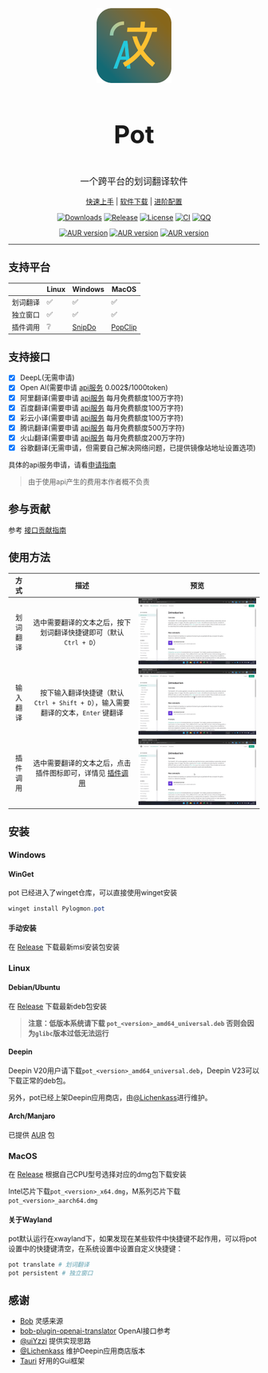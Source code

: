 <div align="center">
    <img width="150" height="150" alt="Logo" src="public/icon.png"/>
    <h3 align="center" style="font-size:50px"><b>Pot</b></h3>
    <p align="center" style="font-size:18px">一个跨平台的划词翻译软件</p>
    <a href="https://pot.pylogmon.cn/guide/">快速上手</a> |
    <a href="https://github.com/Pylogmon/pot/releases">软件下载</a> |
    <a href="https://pot.pylogmon.cn/guide/config.html">进阶配置</a>
    
</div>
<div align="center">

[![Downloads](https://img.shields.io/github/downloads/Pylogmon/pot/total?color=blue)](https://github.com/Pylogmon/pot/releases)
[![Release](https://img.shields.io/github/v/release/Pylogmon/pot)](https://github.com/Pylogmon/pot/releases)
[![License](https://img.shields.io/github/license/Pylogmon/pot)](https://github.com/Pylogmon/pot/blob/main/LICENSE)
[![CI](https://github.com/Pylogmon/pot/actions/workflows/package.yml/badge.svg)](https://github.com/Pylogmon/pot/actions/workflows/package.yml)
[![QQ](https://img.shields.io/badge/QQ%E4%BA%A4%E6%B5%81%E7%BE%A4-767701966-blue?style=flat&logo=tencentqq)](https://raw.githubusercontent.com/Pylogmon/pot/master/asset/qq_group.jpg)

[![AUR version](https://img.shields.io/aur/version/pot-translation?label=pot-translation&logo=archlinux)](https://aur.archlinux.org/packages/pot-translation)
[![AUR version](https://img.shields.io/aur/version/pot-translation-bin?label=pot-translation-bin&logo=archlinux)](https://aur.archlinux.org/packages/pot-translation-bin)
[![AUR version](https://img.shields.io/aur/version/pot-translation-git?label=pot-translation-git&logo=archlinux)](https://aur.archlinux.org/packages/pot-translation-git)

</div>
<hr/>

## 支持平台

|   |Linux|Windows|MacOS|
| - |-----|-------|-----|
|划词翻译|✅|✅|✅|
|独立窗口|✅|✅|✅|
|插件调用|❔|[SnipDo](https://pot.pylogmon.cn/guide/config.html#snipdo-windows)|[PopClip](https://pot.pylogmon.cn/guide/config.html#popclip-macos)|

## 支持接口
- [x] DeepL(无需申请)
- [x] Open AI(需要申请 [api服务](https://pot.pylogmon.cn/guide/api/) 0.002$/1000token)
- [x] 阿里翻译(需要申请 [api服务](https://pot.pylogmon.cn/guide/api/) 每月免费额度100万字符)
- [x] 百度翻译(需要申请 [api服务](https://pot.pylogmon.cn/guide/api/) 每月免费额度100万字符)
- [x] 彩云小译(需要申请 [api服务](https://pot.pylogmon.cn/guide/api/) 每月免费额度100万字符)
- [x] 腾讯翻译(需要申请 [api服务](https://pot.pylogmon.cn/guide/api/) 每月免费额度500万字符)
- [x] 火山翻译(需要申请 [api服务](https://pot.pylogmon.cn/guide/api/) 每月免费额度200万字符)
- [x] 谷歌翻译(无需申请，但需要自己解决网络问题，已提供镜像站地址设置选项)

具体的api服务申请，请看[申请指南](https://pot.pylogmon.cn/guide/api/)
> 由于使用api产生的费用本作者概不负责
## 参与贡献
参考 [接口贡献指南](./CONTRIBUTING.md)

## 使用方法
| 方式 | 描述 | 预览 |
| :---: | :---: | :---: |
| 划词翻译 | 选中需要翻译的文本之后，按下划词翻译快捷键即可（默认 `Ctrl + D`） | ![划词翻译](asset/example1.gif) |
| 输入翻译| 按下输入翻译快捷键（默认 `Ctrl + Shift + D`），输入需要翻译的文本，`Enter` 键翻译 | ![输入翻译](asset/example2.gif) |
| 插件调用 | 选中需要翻译的文本之后，点击插件图标即可，详情见 [插件调用](https://pot.pylogmon.cn/guide/config.html#%E6%8F%92%E4%BB%B6%E8%B0%83%E7%94%A8) | ![插件翻译](asset/example3.gif) |

## 安装

### Windows
#### WinGet
pot 已经进入了winget仓库，可以直接使用winget安装
```powershell
winget install Pylogmon.pot
```
#### 手动安装
在 [Release](https://github.com/Pylogmon/pot/releases) 下载最新msi安装包安装

### Linux
#### Debian/Ubuntu
在 [Release](https://github.com/Pylogmon/pot/releases) 下载最新deb包安装

> **注意：低版本系统请下载 `pot_<version>_amd64_universal.deb` 否则会因为`glibc`版本过低无法运行**

#### Deepin
Deepin V20用户请下载`pot_<version>_amd64_universal.deb`，Deepin V23可以下载正常的deb包。

另外，pot已经上架Deepin应用商店，由[@Lichenkass](https://github.com/Lichenkass)进行维护。

#### Arch/Manjaro
已提供 [AUR](https://aur.archlinux.org/packages?O=0&K=pot-translation) 包

### MacOS
在 [Release](https://github.com/Pylogmon/pot/releases) 根据自己CPU型号选择对应的dmg包下载安装

Intel芯片下载`pot_<version>_x64.dmg`，M系列芯片下载`pot_<version>_aarch64.dmg`
#### 关于Wayland
pot默认运行在xwayland下，如果发现在某些软件中快捷键不起作用，可以将pot设置中的快捷键清空，在系统设置中设置自定义快捷键：
```bash
pot translate # 划词翻译
pot persistent # 独立窗口
```

## 感谢

- [Bob](https://github.com/ripperhe/Bob) 灵感来源
- [bob-plugin-openai-translator](https://github.com/yetone/bob-plugin-openai-translator) OpenAI接口参考
- [@uiYzzi](https://github.com/uiYzzi) 提供实现思路
- [@Lichenkass](https://github.com/Lichenkass) 维护Deepin应用商店版本
- [Tauri](https://github.com/tauri-apps/tauri) 好用的Gui框架